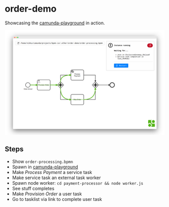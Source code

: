 # order-demo

Showcasing the [camunda-playground](https://github.com/nikku/camunda-playground) in action.

![Demo in Action](./docs/screenshot.png)

## Steps

* Show `order-processing.bpmn`
* Spawn in [camunda-playground](https://github.com/nikku/camunda-playground)
* Make _Process Payment_ a service task
* Make service task an external task worker
* Spawn node worker: `cd payment-processor && node worker.js`
* See stuff completes
* Make _Provision Order_ a user task
* Go to tasklist via link to complete user task

